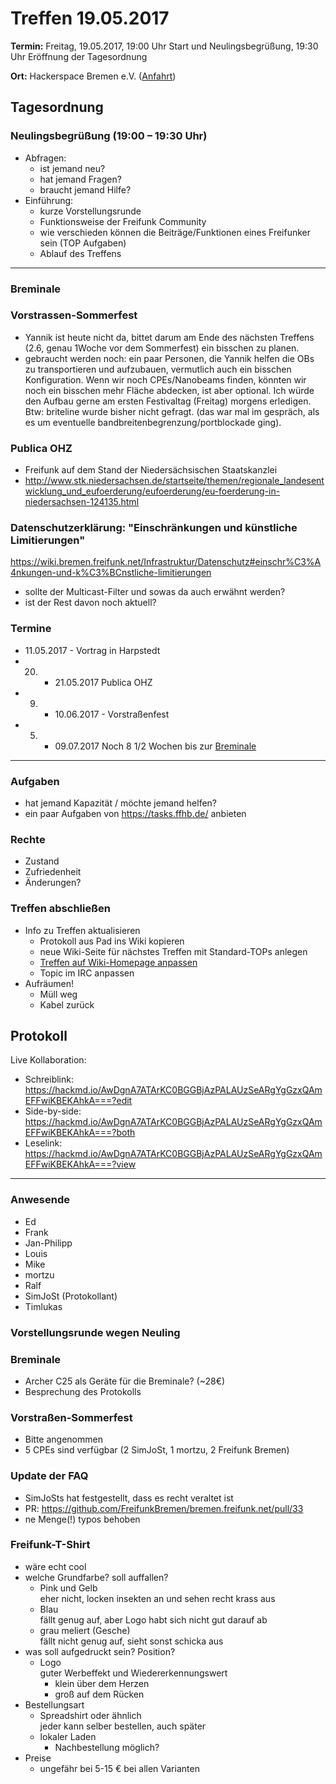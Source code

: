 # Treffen 19.05.2017

**Termin:** Freitag, 19.05.2017, 19:00 Uhr Start und Neulingsbegrüßung, 19:30 Uhr Eröffnung der Tagesordnung

**Ort:** Hackerspace Bremen e.V. ([Anfahrt](https://www.hackerspace-bremen.de/anfahrt/))

## Tagesordnung
### Neulingsbegrüßung (19:00 – 19:30 Uhr)
- Abfragen:
    - ist jemand neu?
    - hat jemand Fragen?
    - braucht jemand Hilfe?
- Einführung:
    - kurze Vorstellungsrunde
    - Funktionsweise der Freifunk Community
    - wie verschieden können die Beiträge/Funktionen eines Freifunker sein (TOP Aufgaben)
    - Ablauf des Treffens

---
### Breminale
### Vorstrassen-Sommerfest
* Yannik ist heute nicht da, bittet darum am Ende des nächsten Treffens (2.6, genau 1Woche vor dem Sommerfest) ein bisschen zu planen.
* gebraucht werden noch: 
  ein paar Personen, die Yannik helfen die OBs zu transportieren und aufzubauen, vermutlich auch ein bisschen Konfiguration. Wenn wir noch CPEs/Nanobeams finden, könnten wir noch ein bisschen mehr Fläche abdecken, ist aber optional. Ich würde den Aufbau gerne am ersten Festivaltag (Freitag) morgens erledigen.
Btw: briteline wurde bisher nicht gefragt. (das war mal im gespräch, als es um eventuelle bandbreitenbegrenzung/portblockade ging). 


### Publica OHZ
* Freifunk auf dem Stand der Niedersächsischen Staatskanzlei
* http://www.stk.niedersachsen.de/startseite/themen/regionale_landesentwicklung_und_eufoerderung/eufoerderung/eu-foerderung-in-niedersachsen-124135.html

### Datenschutzerklärung: "Einschränkungen und künstliche Limitierungen"
https://wiki.bremen.freifunk.net/Infrastruktur/Datenschutz#einschr%C3%A4nkungen-und-k%C3%BCnstliche-limitierungen
* sollte der Multicast-Filter und sowas da auch erwähnt werden?
* ist der Rest davon noch aktuell?

### Termine
- 11.05.2017 - Vortrag in Harpstedt
- 20. - 21.05.2017 Publica OHZ
- 09. - 10.06.2017 - Vorstraßenfest
- 05. - 09.07.2017 Noch 8 1/2 Wochen bis zur [Breminale](http://breminale.sternkultur.de/)

---

### Aufgaben
- hat jemand Kapazität / möchte jemand helfen?
- ein paar Aufgaben von https://tasks.ffhb.de/ anbieten

### Rechte
- Zustand
- Zufriedenheit
- Änderungen?

### Treffen abschließen
- Info zu Treffen aktualisieren
  - Protokoll aus Pad ins Wiki kopieren
  - neue Wiki-Seite für nächstes Treffen mit Standard-TOPs anlegen
  - [Treffen auf Wiki-Homepage anpassen](Home)
  - Topic im IRC anpassen
- Aufräumen!
  - Müll weg
  - Kabel zurück

## Protokoll
Live Kollaboration:
- Schreiblink: https://hackmd.io/AwDgnA7ATArKC0BGGBjAzPALAUzSeARgYgGzxQAmEFFwiKBEKAhkA===?edit
- Side-by-side: https://hackmd.io/AwDgnA7ATArKC0BGGBjAzPALAUzSeARgYgGzxQAmEFFwiKBEKAhkA===?both
- Leselink: https://hackmd.io/AwDgnA7ATArKC0BGGBjAzPALAUzSeARgYgGzxQAmEFFwiKBEKAhkA===?view

---

### Anwesende
- Ed
- Frank
- Jan-Philipp
- Louis
- Mike
- mortzu
- Ralf
- SimJoSt (Protokollant)
- Timlukas

### Vorstellungsrunde wegen Neuling

### Breminale
- Archer C25 als Geräte für die Breminale? (~28€)
- Besprechung des Protokolls

### Vorstraßen-Sommerfest
- Bitte angenommen
- 5 CPEs sind verfügbar (2 SimJoSt, 1 mortzu, 2 Freifunk Bremen)

### Update der FAQ
- SimJoSts hat festgestellt, dass es recht veraltet ist
- PR: https://github.com/FreifunkBremen/bremen.freifunk.net/pull/33
- ne Menge(!) typos behoben

### Freifunk-T-Shirt
- wäre echt cool
- welche Grundfarbe? soll auffallen?
    - Pink und Gelb  
      eher nicht, locken insekten an und sehen recht krass aus
    - Blau  
      fällt genug auf, aber Logo habt sich nicht gut darauf ab
    - grau meliert (Gesche)  
      fällt nicht genug auf, sieht sonst schicka aus
- was soll aufgedruckt sein? Position?
    - Logo  
      guter Werbeffekt und Wiedererkennungswert
        - klein über dem Herzen
        - groß auf dem Rücken
- Bestellungsart
    - Spreadshirt oder ähnlich  
      jeder kann selber bestellen, auch später
    - lokaler Laden
        - Nachbestellung möglich?
- Preise
    - ungefähr bei 5-15 € bei allen Varianten